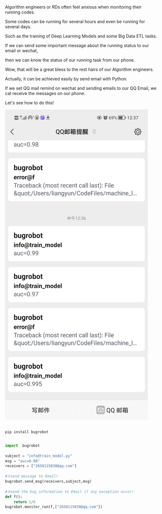 Algorithm engineers or RDs often feel anxious when monitoring their running codes.

Some codes can be running for several hours and even be running for several days.

Such as the training of Deep Learning Models and some Big Data ETL tasks.

If we can send some important message about the running status to our email or wechat,

then we can know the status of our running task from our phone.

Wow, that will be a great bless to the rest hairs of our Algorithm engineers.

Actually, it can be achieved easily by send email with Python.

If we set QQ mail remind on wechat and sending emails to our QQ Email, we cat receive the messages on our phone.

Let's see how to do this!


![](微信报警机器人.jpg)

```python

```

```python
pip install bugrobot 
```

```python

```

```python
import  bugrobot

subject = "info@train_model.py" 
msg = "auc=0.98" 
receivers = ["2650115830@qq.com"] 

#①send message to Email!
bugrobot.send_msg(receivers,subject,msg)

#②send the bug information to Email if any exception occor!
def f():
    return 1/0
bugrobot.monitor_run(f,["2650115830@qq.com"])
```

```python

```
